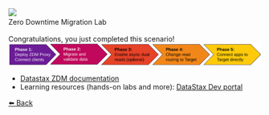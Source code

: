 <!-- TOP -->
<div class="top">
  <img class="scenario-academy-logo" src="https://datastax-academy.github.io/katapod-shared-assets/images/ds-academy-2023.svg" />
  <div class="scenario-title-section">
    <span class="scenario-title">Zero Downtime Migration Lab</span>
  </div>
</div>

<!-- CONTENT -->
<main>
    <br/>
    <div class="container px-4 py-2">
      <div class="row g-4 py-2 row-cols-1 row-cols-lg-1">
        <div class="feature col div-choice">
          <div class="scenario-description">Congratulations, you just completed this scenario!</div>
          <div class="scenario-description"><img src="https://raw.githubusercontent.com/DataStax-Academy/zdm-scenario-katapod/main/images/pz.png" /></div>
          <ul>
            <li><span class="scenario-description-attribute"><a href="https://docs.datastax.com/en/astra-serverless/docs/migrate/introduction.html" target="_blank">Datastax ZDM documentation</a></span></li>
            <li><span class="scenario-description-attribute">Learning resources (hands-on labs and more)</span>: <a href="https://www.datastax.com/dev" target="_blank">DataStax Dev portal</a></li>
          </ul>
        </div>
      </div>
    </div>
</main>

<!-- NAVIGATION -->
<div id="navigation-bottom" class="navigation-bottom">
 <a title="Back" href='command:katapod.loadPage?[{"step":"cleanup"}]'
   class="btn btn-dark navigation-bottom-left">⬅️ Back
 </a>
</div>

